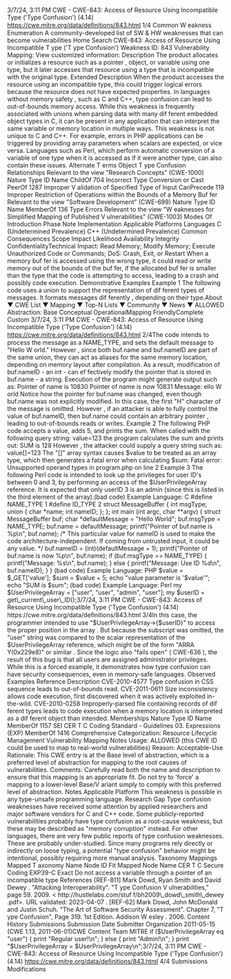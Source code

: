 3/7/24, 3:11 PM CWE - CWE-843: Access of Resource Using Incompatible Type ('Type Confusion') (4.14)
https://cwe.mitre.org/data/deﬁnitions/843.html 1/4
Common W eakness Enumeration
A community-developed list of SW & HW weaknesses that can become
vulnerabilities
Home Search
CWE-843: Access of Resource Using Incompatible T ype ('T ype Confusion')
Weakness ID: 843
Vulnerability Mapping: 
View customized information:
 Description
The product allocates or initializes a resource such as a pointer , object, or variable using one type, but it later accesses that resource
using a type that is incompatible with the original type.
 Extended Description
When the product accesses the resource using an incompatible type, this could trigger logical errors because the resource does not
have expected properties. In languages without memory safety , such as C and C++, type confusion can lead to out-of-bounds
memory access.
While this weakness is frequently associated with unions when parsing data with many dif ferent embedded object types in C, it can be
present in any application that can interpret the same variable or memory location in multiple ways.
This weakness is not unique to C and C++. For example, errors in PHP applications can be triggered by providing array parameters
when scalars are expected, or vice versa. Languages such as Perl, which perform automatic conversion of a variable of one type
when it is accessed as if it were another type, can also contain these issues.
 Alternate T erms
Object T ype Confusion
 Relationships
 Relevant to the view "Research Concepts" (CWE-1000)
Nature Type ID Name
ChildOf 704 Incorrect Type Conversion or Cast
PeerOf 1287 Improper V alidation of Specified Type of Input
CanPrecede 119 Improper Restriction of Operations within the Bounds of a Memory Buf fer
 Relevant to the view "Software Development" (CWE-699)
Nature Type ID Name
MemberOf 136 Type Errors
 Relevant to the view "W eaknesses for Simplified Mapping of Published V ulnerabilities" (CWE-1003)
 Modes Of Introduction
Phase Note
Implementation
 Applicable Platforms
Languages
C (Undetermined Prevalence)
C++ (Undetermined Prevalence)
 Common Consequences
Scope Impact Likelihood
Availability
Integrity
ConfidentialityTechnical Impact: Read Memory; Modify Memory; Execute Unauthorized Code or Commands; DoS: Crash, Exit, or Restart
When a memory buf fer is accessed using the wrong type, it could read or write memory out of the
bounds of the buf fer, if the allocated buf fer is smaller than the type that the code is attempting to
access, leading to a crash and possibly code execution.
 Demonstrative Examples
Example 1
The following code uses a union to support the representation of dif ferent types of messages. It formats messages dif ferently ,
depending on their type.About ▼ CWE List ▼ Mapping ▼ Top-N Lists ▼ Community ▼ News ▼
ALLOWED
Abstraction: Base
Conceptual OperationalMapping
FriendlyComplete Custom
3/7/24, 3:11 PM CWE - CWE-843: Access of Resource Using Incompatible Type ('Type Confusion') (4.14)
https://cwe.mitre.org/data/deﬁnitions/843.html 2/4The code intends to process the message as a NAME\_TYPE, and sets the default message to "Hello W orld." However , since both
buf.name and buf.nameID are part of the same union, they can act as aliases for the same memory location, depending on memory
layout after compilation.
As a result, modification of buf.nameID - an int - can ef fectively modify the pointer that is stored in buf.name - a string.
Execution of the program might generate output such as:
Pointer of name is 10830
Pointer of name is now 10831
Message: ello W orld
Notice how the pointer for buf.name was changed, even though buf.name was not explicitly modified.
In this case, the first "H" character of the message is omitted. However , if an attacker is able to fully control the value of buf.nameID,
then buf.name could contain an arbitrary pointer , leading to out-of-bounds reads or writes.
Example 2
The following PHP code accepts a value, adds 5, and prints the sum.
When called with the following query string:
value=123
the program calculates the sum and prints out:
SUM is 128
However , the attacker could supply a query string such as:
value[]=123
The "[]" array syntax causes $value to be treated as an array type, which then generates a fatal error when calculating $sum:
Fatal error: Unsupported operand types in program.php on line 2
Example 3
The following Perl code is intended to look up the privileges for user ID's between 0 and 3, by performing an access of the
$UserPrivilegeArray reference. It is expected that only userID 3 is an admin (since this is listed in the third element of the array).(bad code) Example Language: C 
#define NAME\_TYPE 1
#define ID\_TYPE 2
struct MessageBuffer
{
int msgType;
union {
char \*name;
int nameID;
};
};
int main (int argc, char \*\*argv) {
struct MessageBuffer buf;
char \*defaultMessage = "Hello World";
buf.msgType = NAME\_TYPE;
buf.name = defaultMessage;
printf("Pointer of buf.name is %p\n", buf.name);
/\* This particular value for nameID is used to make the code architecture-independent. If coming from untrusted input, it could be any
value. \*/
buf.nameID = (int)(defaultMessage + 1);
printf("Pointer of buf.name is now %p\n", buf.name);
if (buf.msgType == NAME\_TYPE) {
printf("Message: %s\n", buf.name);
}
else {
printf("Message: Use ID %d\n", buf.nameID);
}
}
(bad code) Example Language: PHP 
$value = $\_GET['value'];
$sum = $value + 5;
echo "value parameter is '$value'";
echo "SUM is $sum";
(bad code) Example Language: Perl 
my $UserPrivilegeArray = ["user", "user", "admin", "user"];
my $userID = get\_current\_user\_ID();3/7/24, 3:11 PM CWE - CWE-843: Access of Resource Using Incompatible Type ('Type Confusion') (4.14)
https://cwe.mitre.org/data/deﬁnitions/843.html 3/4In this case, the programmer intended to use "$UserPrivilegeArray->{$userID}" to access the proper position in the array . But because
the subscript was omitted, the "user" string was compared to the scalar representation of the $UserPrivilegeArray reference, which
might be of the form "ARRA Y(0x229e8)" or similar .
Since the logic also "fails open" ( CWE-636 ), the result of this bug is that all users are assigned administrator privileges.
While this is a forced example, it demonstrates how type confusion can have security consequences, even in memory-safe
languages.
 Observed Examples
Reference Description
CVE-2010-4577 Type confusion in CSS sequence leads to out-of-bounds read.
CVE-2011-0611 Size inconsistency allows code execution, first discovered when it was actively exploited in-the-wild.
CVE-2010-0258 Improperly-parsed file containing records of dif ferent types leads to code execution when a memory
location is interpreted as a dif ferent object than intended.
 Memberships
Nature Type ID Name
MemberOf 1157 SEI CER T C Coding Standard - Guidelines 03. Expressions (EXP)
MemberOf 1416 Comprehensive Categorization: Resource Lifecycle Management
 Vulnerability Mapping Notes
Usage: ALLOWED (this CWE ID could be used to map to real-world vulnerabilities)
Reason: Acceptable-Use
Rationale:
This CWE entry is at the Base level of abstraction, which is a preferred level of abstraction for mapping to the root causes of
vulnerabilities.
Comments:
Carefully read both the name and description to ensure that this mapping is an appropriate fit. Do not try to 'force' a mapping to a
lower-level Base/V ariant simply to comply with this preferred level of abstraction.
 Notes
Applicable Platform
This weakness is possible in any type-unsafe programming language.
Research Gap
Type confusion weaknesses have received some attention by applied researchers and major software vendors for C and C++ code.
Some publicly-reported vulnerabilities probably have type confusion as a root-cause weakness, but these may be described as
"memory corruption" instead.
For other languages, there are very few public reports of type confusion weaknesses. These are probably under-studied. Since
many programs rely directly or indirectly on loose typing, a potential "type confusion" behavior might be intentional, possibly
requiring more manual analysis.
 Taxonomy Mappings
Mapped T axonomy Name Node ID Fit Mapped Node Name
CER T C Secure Coding EXP39-C Exact Do not access a variable through a pointer of an incompatible type
 References
[REF-811] Mark Dowd, Ryan Smith and David Dewey . "Attacking Interoperability". "T ype Confusion V ulnerabilities," page 59.
2009. < http://hustlelabs.com/stuf f/bh2009\_dowd\_smith\_dewey .pdf>. URL validated: 2023-04-07 .
[REF-62] Mark Dowd, John McDonald and Justin Schuh. "The Art of Software Security Assessment". Chapter 7, "T ype
Confusion", Page 319. 1st Edition. Addison W esley . 2006.
 Content History
 Submissions
Submission Date Submitter Organization
2011-05-15
(CWE 1.13, 2011-06-01)CWE Content Team MITRE
if ($UserPrivilegeArray eq "user") {
print "Regular user!\n";
}
else {
print "Admin!\n";
}
print "\$UserPrivilegeArray = $UserPrivilegeArray\n";3/7/24, 3:11 PM CWE - CWE-843: Access of Resource Using Incompatible Type ('Type Confusion') (4.14)
https://cwe.mitre.org/data/deﬁnitions/843.html 4/4
 Submissions
 Modifications


